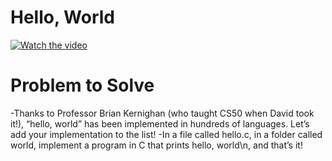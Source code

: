 # Hello, World

[![Watch the video](https://img.youtube.com/vi/ufB53UE2Cvo/0.jpg)](https://www.youtube.com/watch?v=ufB53UE2Cvo&t=103s)

# Problem to Solve
-Thanks to Professor Brian Kernighan (who taught CS50 when David took it!), “hello, world” has been implemented in hundreds of languages. Let’s add your implementation to the list!
-In a file called hello.c, in a folder called world, implement a program in C that prints hello, world\n, and that’s it!
